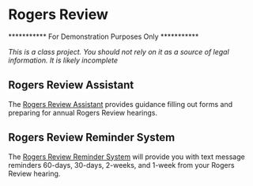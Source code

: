 # Rogers Review

*********** For Demonstration Purposes Only ***********

*This is a class project. You should not rely on it as a source of legal information. It is likely incomplete*

## Rogers Review Assistant

The <a href="https://mlursul.community.lawyer/interview?i=docassemble.playground1%3AxvduFFgcsBOVxckW.yml#page1"> Rogers Review Assistant</a> provides guidance filling out forms and preparing for annual Rogers Review hearings. 

## Rogers Review Reminder System

The <a href="https://interviews-dev.gbls.org/interview?i=docassemble.playground51%3ARogersReviewReminderSystem.yml#page1"> Rogers Review Reminder System</a> will provide you with text message reminders 60-days, 30-days, 2-weeks, and 1-week from your Rogers Review hearing.  
